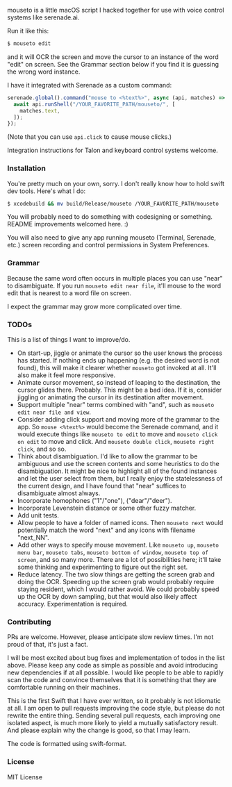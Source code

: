 mouseto is a little macOS script I hacked together for use with voice control systems like serenade.ai.

Run it like this:

```sh
$ mouseto edit
```

and it will OCR the screen and move the cursor to an instance of the word "edit" on screen.
See the Grammar section below if you find it is guessing the wrong word instance.

I have it integrated with Serenade as a custom command:

```javascript
serenade.global().command("mouse to <%text%>", async (api, matches) => {
  await api.runShell("/YOUR_FAVORITE_PATH/mouseto/", [
    matches.text,
  ]);
});
```

(Note that you can use `api.click` to cause mouse clicks.)

Integration instructions for Talon and keyboard control systems welcome.


### Installation

You're pretty much on your own, sorry.
I don't really know how to hold swift dev tools.
Here's what I do:

```sh
$ xcodebuild && mv build/Release/mouseto /YOUR_FAVORITE_PATH/mouseto
```

You will probably need to do something with codesigning or something.
README improvements welcomed here. :)

You will also need to give any app running mouseto (Terminal, Serenade, etc.) screen recording and control permissions in System Preferences.


### Grammar

Because the same word often occurs in multiple places you can use "near" to disambiguate.
If you run `mouseto edit near file`, it'll mouse to the word edit that is nearest to a word file on screen.

I expect the grammar may grow more complicated over time.


### TODOs

This is a list of things I want to improve/do.

* On start-up, jiggle or animate the cursor so the user knows the process has started.
  If nothing ends up happening (e.g. the desired word is not found), this will make it clearer whether `mouseto` got invoked at all. It'll also make it feel more responsive.
* Animate cursor movement, so instead of leaping to the destination, the cursor glides there. Probably. This might be a bad idea. If it is, consider jiggling or animating the cursor in its destination after movement.
* Support multiple "near" terms combined with "and", such as `mouseto edit near file and view`.
* Consider adding click support and moving more of the grammar to the app. So `mouse <%text%>` would become the Serenade command, and it would execute things like `mouseto to edit` to move and `mouseto click on edit` to move and click. And `mouseto double click`, `mouseto right click`, and so so.
* Think about disambiguation. I'd like to allow the grammar to be ambiguous and use the screen contents and some heuristics to do the disambiguation. It might be nice to highlight all of the found instances and let the user select from them, but I really enjoy the statelessness of the current design, and I have found that "near" suffices to disambiguate almost always.
* Incorporate homophones ("1"/"one"), ("dear"/"deer").
* Incorporate Levenstein distance or some other fuzzy matcher.
* Add unit tests.
* Allow people to have a folder of named icons. Then `mouseto next` would potentially match the word "next" and any icons with filename "next_NN".
* Add other ways to specify mouse movement. Like `mouseto up`, `mouseto menu bar`, `mouseto tabs`, `mouseto bottom of window`, `mouseto top of screen`, and so many more. There are a lot of possibilities here; it'll take some thinking and experimenting to figure out the right set.
* Reduce latency. The two slow things are getting the screen grab and doing the OCR.
  Speeding up the screen grab would probably require staying resident, which I would rather avoid.
  We could probably speed up the OCR by down sampling, but that would also likely affect accuracy.
  Experimentation is required.


### Contributing

PRs are welcome.
However, please anticipate slow review times.
I'm not proud of that, it's just a fact.

I will be most excited about bug fixes and implementation of todos in the list above.
Please keep any code as simple as possible and avoid introducing new dependencies if at all possible.
I would like people to be able to rapidly scan the code and convince themselves that it is something that they are comfortable running on their machines.

This is the first Swift that I have ever written, so it probably is not idiomatic at all.
I am open to pull requests improving the code style, but please do not rewrite the entire thing.
Sending several pull requests, each improving one isolated aspect, is much more likely to yield a mutually satisfactory result.
And please explain why the change is good, so that I may learn.

The code is formatted using swift-format.


### License

MIT License
